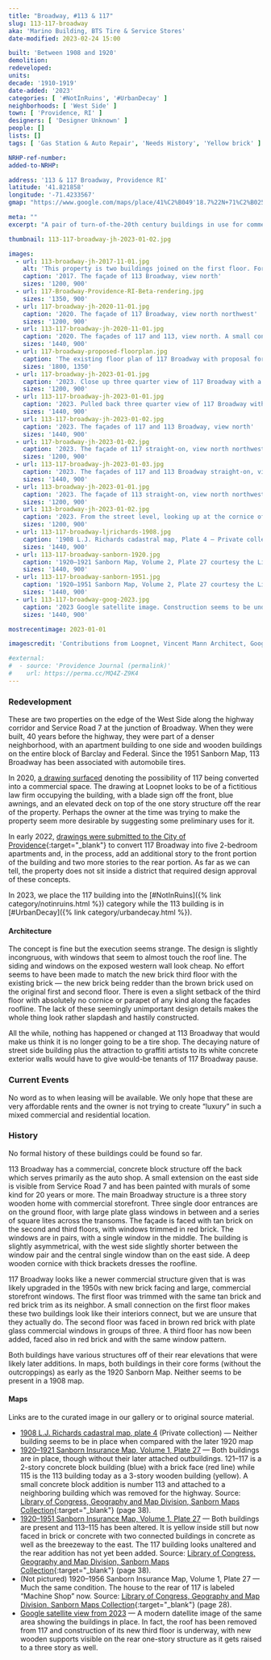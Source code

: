 ```yaml
---
title: "Broadway, #113 & 117"
slug: 113-117-broadway
aka: 'Marino Building, BTS Tire & Service Stores'
date-modified: 2023-02-24 15:00

built: 'Between 1908 and 1920'
demolition:
redeveloped:
units:
decade: '1910-1919'
date-added: '2023'
categories: [ '#NotInRuins', '#UrbanDecay' ]
neighborhoods: [ 'West Side' ]
town: [ 'Providence, RI' ]
designers: [ 'Designer Unknown' ]
people: []
lists: []
tags: [ 'Gas Station & Auto Repair', 'Needs History', 'Yellow brick' ]

NRHP-ref-number:
added-to-NRHP:

address: '113 & 117 Broadway, Providence RI'
latitude: '41.821858'
longitude: '-71.4233567'
gmap: "https://www.google.com/maps/place/41%C2%B049'18.7%22N+71%C2%B025'16.2%22W/@41.821858,-71.4233567,630m/data=!3m2!1e3!4b1!4m4!3m3!8m2!3d41.821854!4d-71.421168"

meta: ""
excerpt: "A pair of turn-of-the-20th century buildings in use for commercial and automobile-related businesses with one being converted into apartments"

thumbnail: 113-117-broadway-jh-2023-01-02.jpg

images:
  - url: 113-broadway-jh-2017-11-01.jpg
    alt: 'This property is two buildings joined on the first floor. For a complete descriiption of the architecture, please see the history section of this page'
    caption: '2017. The façade of 113 Broadway, view north'
    sizes: '1200, 900'
  - url: 117-Broadway-Providence-RI-Beta-rendering.jpg
    sizes: '1350, 900'
  - url: 117-broadway-jh-2020-11-01.jpg
    caption: '2020. The façade of 117 Broadway, view north northwest'
    sizes: '1200, 900'
  - url: 113-117-broadway-jh-2020-11-01.jpg
    caption: '2020. The façades of 117 and 113, view north. A small concrete plaque on 117 reads “Marino Bldg.”'
    sizes: '1440, 900'
  - url: 117-broadway-proposed-floorplan.jpg
    caption: 'The existing floor plan of 117 Broadway with proposal for five 2-bedroom apartments and a ground-floor retail space'
    sizes: '1800, 1350'
  - url: 117-broadway-jh-2023-01-01.jpg
    caption: '2023. Close up three quarter view of 117 Broadway with a newly added third floor and back portion, view northeast'
    sizes: '1200, 900'
  - url: 113-117-broadway-jh-2023-01-01.jpg
    caption: '2023. Pulled back three quarter view of 117 Broadway with 113 in the background right, view northeast'
    sizes: '1440, 900'
  - url: 113-117-broadway-jh-2023-01-02.jpg
    caption: '2023. The façades of 117 and 113 Broadway, view north'
    sizes: '1440, 900'
  - url: 117-broadway-jh-2023-01-02.jpg
    caption: '2023. The façade of 117 straight-on, view north northwest'
    sizes: '1200, 900'
  - url: 113-117-broadway-jh-2023-01-03.jpg
    caption: '2023. The façades of 117 and 113 Broadway straight-on, view north northwest'
    sizes: '1440, 900'
  - url: 113-broadway-jh-2023-01-01.jpg
    caption: '2023. The façade of 113 straight-on, view north northwest'
    sizes: '1200, 900'
  - url: 113-broadway-jh-2023-01-02.jpg
    caption: '2023. From the street level, looking up at the cornice of 113 Broadway'
    sizes: '1200, 900'
  - url: 113-117-broadway-ljrichards-1908.jpg
    caption: '1908 L.J. Richards cadastral map, Plate 4 — Private collection'
    sizes: '1440, 900'
  - url: 113-117-broadway-sanborn-1920.jpg
    caption: '1920–1921 Sanborn Map, Volume 2, Plate 27 courtesy the Library of Congress Maps Division'
    sizes: '1440, 900'
  - url: 113-117-broadway-sanborn-1951.jpg
    caption: '1920–1951 Sanborn Map, Volume 2, Plate 27 courtesy the Library of Congress Maps Division'
    sizes: '1440, 900'
  - url: 113-117-broadway-goog-2023.jpg
    caption: '2023 Google satellite image. Construction seems to be underway, as the roof is missing and we are seeing into the second floor of 117 Broadway'
    sizes: '1440, 900'

mostrecentimage: 2023-01-01

imagescredit: 'Contributions from Loopnet, Vincent Mann Architect, Google satellite, and the Library of Congress'

#external:
#  - source: 'Providence Journal (permalink)'
#    url: https://perma.cc/MQ4Z-Z9K4
---
```


### Redevelopment

These are two properties on the edge of the West Side along the highway corridor and Service Road 7 at the junction of Broadway. When they were built, 40 years before the highway, they were part of a denser neighborhood, with an apartment building to one side and wooden buildings on the entire block of Barclay and Federal. Since the 1951 Sanborn Map, 113 Broadway has been associated with automobile tires. 

In 2020, [a drawing surfaced](#photo-117-Broadway-Providence-RI-Beta-rendering) denoting the possibility of 117 being converted into a commercial space. The drawing at Loopnet looks to be of a fictitious law firm occupying the building, with a blade sign off the front, blue awnings, and an elevated deck on top of the one story structure off the rear of the property. Perhaps the owner at the time was trying to make the property seem more desirable by suggesting some preliminary uses for it. 

In early 2022, [drawings were submitted to the City of Providence](//www.providenceri.gov/wp-content/uploads/2022/02/117-BROADWAY_022722.pdf){:target="_blank"} to convert 117 Broadway into five 2-bedroom apartments and, in the process, add an additional story to the front portion of the building and two more stories to the rear portion. As far as we can tell, the property does not sit inside a district that required design approval of these concepts. 

In 2023, we place the 117 building into the [#NotInRuins]({% link category/notinruins.html %}) category while the 113 building is in [#UrbanDecay]({% link category/urbandecay.html %}).

#### Architecture

The concept is fine but the execution seems strange. The design is slightly incongruous, with windows that seem to almost touch the roof line. The siding and windows on the exposed western wall look cheap. No effort seems to have been made to match the new brick third floor with the existing brick — the new brick being redder than the brown brick used on the original first and second floor. There is even a slight setback of the third floor with absolutely no cornice or parapet of any kind along the façades roofline. The lack of these seemingly unimportant design details makes the whole thing look rather slapdash and hastily constructed. 

All the while, nothing has happened or changed at 113 Broadway that would make us think it is no longer going to be a tire shop. The decaying nature of street side building plus the attraction to graffiti artists to its white concrete exterior walls would have to give would-be tenants of 117 Broadway pause. 


### Current Events

No word as to when leasing will be available. We only hope that these are very affordable rents and the owner is not trying to create “luxury” in such a mixed commercial and residential location. 


### History

No formal history of these buildings could be found so far.

113 Broadway has a commercial, concrete block structure off the back which serves primarily as the auto shop. A small extension on the east side is visible from Service Road 7 and has been painted with murals of some kind for 20 years or more. The main Broadway structure is a three story wooden home with commercial storefront. Three single door entrances are on the ground floor, with large plate glass windows in between and a series of square lites across the transoms. The façade is faced with tan brick on the second and third floors, with windows trimmed in red brick. The windows are in pairs, with a single window in the middle. The building is slightly asymmetrical, with the west side slightly shorter between the window pair and the central single window than on the east side. A deep wooden cornice with thick brackets dresses the roofline. 

117 Broadway looks like a newer commercial structure given that is was likely upgraded in the 1950s with new brick facing and large, commercial storefront windows. The first floor was trimmed with the same tan brick and red brick trim as its neighbor. A small connection on the first floor makes these two buildings look like their interiors connect, but we are unsure that they actually do. The second floor was faced in brown red brick with plate glass commercial windows in groups of three. A third floor has now been added, faced also in red brick and with the same window pattern. 

Both buildings have various structures off of their rear elevations that were likely later additions. In maps, both buildings in their core forms (without the outcroppings) as early as the 1920 Sanborn Map. Neither seems to be present in a 1908 map. 

#### Maps

Links are to the curated image in our gallery or to original source material.

+ [1908 L.J. Richards cadastral map, plate 4](#photo-113-117-broadway-ljrichards-1908) (Private collection) — Neither building seems to be in place when compared with the later 1920 map
+ [1920–1921 Sanborn Insurance Map, Volume 1, Plate 27](#photo-113-117-broadway-sanborn-1920) — Both buildings are in place, though without their later attached outbuildings. 121–117 is a 2-story concrete block building (blue) with a brick face (red line) while 115 is the 113 building today as a 3-story wooden building (yellow). A small concrete block addition is number 113 and attached to a neighboring building which was removed for the highway. Source: [Library of Congress, Geography and Map Division, Sanborn Maps Collection](http://hdl.loc.gov/loc.gmd/g3774pm.g3774pm_g08099195101){:target="_blank"} (page 38).
+ [1920–1951 Sanborn Insurance Map, Volume 1, Plate 27](#photo-113-117-broadway-sanborn-1951) — Both buildings are present and 113–115 has been altered. It is yellow inside still but now faced in brick or concrete with two connected buildings in concrete as well as the breezeway to the east. The 117 building looks unaltered and the rear addition has not yet been added. Source: [Library of Congress, Geography and Map Division, Sanborn Maps Collection](http://hdl.loc.gov/loc.gmd/g3774pm.g3774pm_g08099192001){:target="_blank"} (page 38).
+ (Not pictured) 1920–1956 Sanborn Insurance Map, Volume 1, Plate 27 — Much the same condition. The house to the rear of 117 is labeled “Machine Shop” now. Source: [Library of Congress, Geography and Map Division, Sanborn Maps Collection](http://hdl.loc.gov/loc.gmd/g3774pm.g3774pm_g08099195601){:target="_blank"} (page 28).
+ [Google satellite view from 2023](#photo-113-117-broadway-goog-2023) — A modern datellite image of the same area showing the buildings in place. In fact, the roof has been removed from 117 and construction of its new third floor is underway, with new wooden supports visible on the rear one-story structure as it gets raised to a three story as well.
